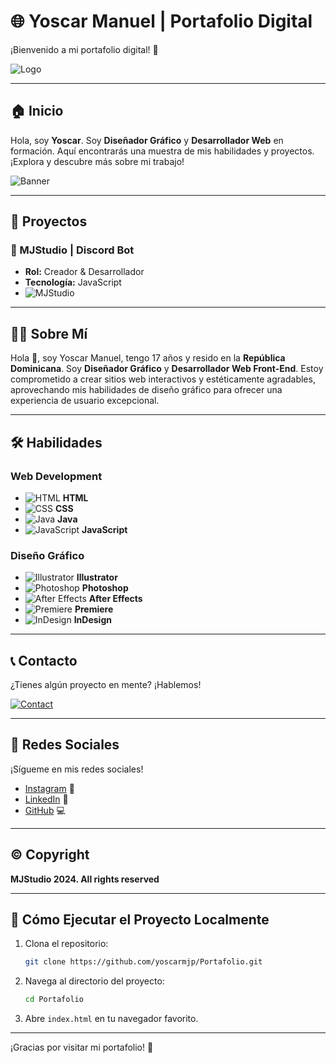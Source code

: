 # 🌐 Yoscar Manuel | Portafolio Digital

¡Bienvenido a mi portafolio digital! 🎉

![Logo](assets/img/logo.png)

---

## 🏠 Inicio

Hola, soy **Yoscar**. Soy **Diseñador Gráfico** y **Desarrollador Web** en formación. Aquí encontrarás una muestra de mis habilidades y proyectos. ¡Explora y descubre más sobre mi trabajo!

![Banner](assets/img/bannerhome.png)

---

## 🚀 Proyectos

### 🎨 MJStudio | Discord Bot
- **Rol:** Creador & Desarrollador
- **Tecnología:** JavaScript
- ![MJStudio](assets/img/proyects/mjstudio.png)

---

## 👨‍💻 Sobre Mí

Hola 👋, soy Yoscar Manuel, tengo 17 años y resido en la **República Dominicana**. Soy **Diseñador Gráfico** y **Desarrollador Web Front-End**. Estoy comprometido a crear sitios web interactivos y estéticamente agradables, aprovechando mis habilidades de diseño gráfico para ofrecer una experiencia de usuario excepcional.

---

## 🛠️ Habilidades

### Web Development
- ![HTML](assets/img/skills/html.png) **HTML**
- ![CSS](assets/img/skills/css.png) **CSS**
- ![Java](assets/img/skills/java.png) **Java**
- ![JavaScript](assets/img/skills/js.png) **JavaScript**

### Diseño Gráfico
- ![Illustrator](assets/img/skills/illustrator.png) **Illustrator**
- ![Photoshop](assets/img/skills/photoshop.png) **Photoshop**
- ![After Effects](assets/img/skills/aftereffects.png) **After Effects**
- ![Premiere](assets/img/skills/premiere.png) **Premiere**
- ![InDesign](assets/img/skills/indesign.png) **InDesign**

---

## 📞 Contacto

¿Tienes algún proyecto en mente? ¡Hablemos!

[![Contact](assets/img/contact.png)](#)

---

## 📢 Redes Sociales

¡Sígueme en mis redes sociales!

- [Instagram](https://www.instagram.com/yoscarmjp/) 📸
- [LinkedIn](https://www.linkedin.com/in/superyoscar/) 💼
- [GitHub](https://github.com/yoscarmjp/) 💻

---

## © Copyright

**MJStudio 2024. All rights reserved**

---

## 🚀 Cómo Ejecutar el Proyecto Localmente

1. Clona el repositorio:
    ```sh
    git clone https://github.com/yoscarmjp/Portafolio.git
    ```

2. Navega al directorio del proyecto:
    ```sh
    cd Portafolio
    ```

3. Abre `index.html` en tu navegador favorito.

---

¡Gracias por visitar mi portafolio! 🌟
